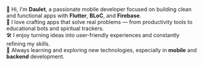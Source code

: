 👋 Hi, I'm **Daulet**, a passionate mobile developer focused on building clean and functional apps with **Flutter**, **BLoC**, and **Firebase**.  
📱 I love crafting apps that solve real problems — from productivity tools to educational bots and spiritual trackers.  
🛠️ I enjoy turning ideas into user-friendly experiences and constantly refining my skills.  
🌱 Always learning and exploring new technologies, especially in **mobile** and **backend** development.
